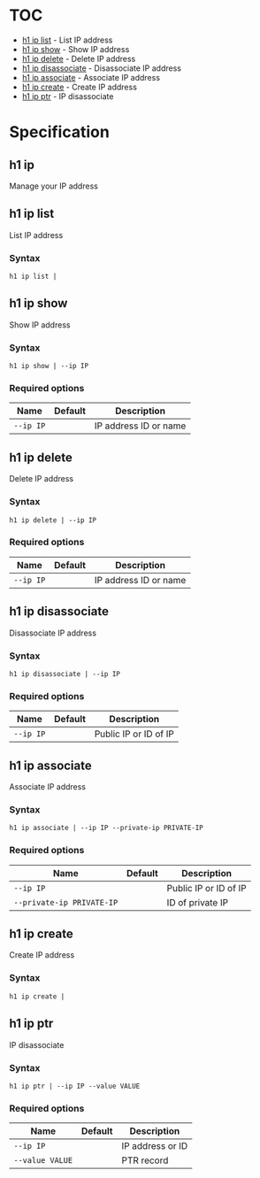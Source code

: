# TOC

 * [h1 ip list](#h1-ip-list) - List IP address
 * [h1 ip show](#h1-ip-show) - Show IP address
 * [h1 ip delete](#h1-ip-delete) - Delete IP address
 * [h1 ip disassociate](#h1-ip-disassociate) - Disassociate IP address
 * [h1 ip associate](#h1-ip-associate) - Associate IP address
 * [h1 ip create](#h1-ip-create) - Create IP address
 * [h1 ip ptr](#h1-ip-ptr) - IP disassociate


# Specification

## h1 ip

Manage your IP address

## h1 ip list

List IP address

### Syntax

```h1 ip list | ```

## h1 ip show

Show IP address

### Syntax

```h1 ip show | --ip IP```

### Required options

| Name | Default | Description | 
| ---- | ------- | ----------- |
| ```--ip IP``` |  | IP address ID or name |

## h1 ip delete

Delete IP address

### Syntax

```h1 ip delete | --ip IP```

### Required options

| Name | Default | Description | 
| ---- | ------- | ----------- |
| ```--ip IP``` |  | IP address ID or name |

## h1 ip disassociate

Disassociate IP address

### Syntax

```h1 ip disassociate | --ip IP```

### Required options

| Name | Default | Description | 
| ---- | ------- | ----------- |
| ```--ip IP``` |  | Public IP or ID of IP |

## h1 ip associate

Associate IP address

### Syntax

```h1 ip associate | --ip IP --private-ip PRIVATE-IP```

### Required options

| Name | Default | Description | 
| ---- | ------- | ----------- |
| ```--ip IP``` |  | Public IP or ID of IP |
| ```--private-ip PRIVATE-IP``` |  | ID of private IP |

## h1 ip create

Create IP address

### Syntax

```h1 ip create | ```

## h1 ip ptr

IP disassociate

### Syntax

```h1 ip ptr | --ip IP --value VALUE```

### Required options

| Name | Default | Description | 
| ---- | ------- | ----------- |
| ```--ip IP``` |  | IP address or ID |
| ```--value VALUE``` |  | PTR record |

